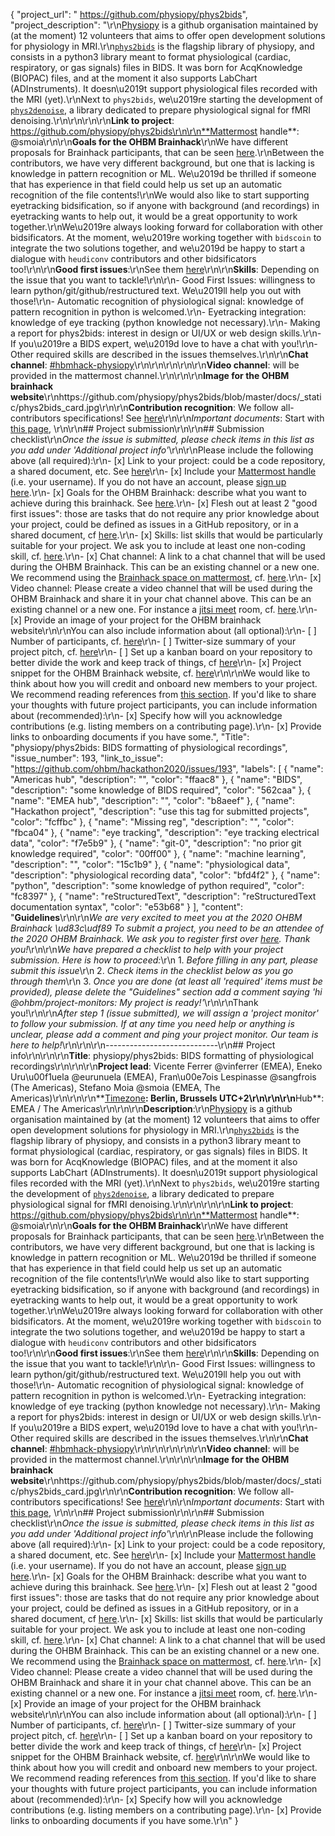 {
  "project_url": " https://github.com/physiopy/phys2bids",
  "project_description": "\r\n[Physiopy](https://github.com/physiopy) is a github organisation maintained by (at the moment) 12 volunteers that aims to offer open development solutions for physiology in MRI.\r\n[`phys2bids`](https://github.com/physiopy/phys2bids) is the flagship library of physiopy, and consists in a python3 library meant to format physiological (cardiac, respiratory, or gas signals) files in BIDS. It was born for AcqKnowledge (BIOPAC) files, and at the moment it also supports LabChart (ADInstruments). It doesn\u2019t support physiological files recorded with the MRI (yet).\r\nNext to `phys2bids`, we\u2019re starting the development of [`phys2denoise`](https://github.com/physiopy/phys2denoise), a library dedicated to prepare physiological signal for fMRI denoising.\r\n\r\n<!--Describe the main idea and context of your project in a few sentences.-->\r\n\r\n**Link to project**: https://github.com/physiopy/phys2bids\r\n\r\n**Mattermost handle**: @smoia\r\n\r\n**Goals for the OHBM Brainhack**\r\nWe have different proposals for Brainhack participants, that can be seen [here](https://github.com/physiopy/phys2bids/milestone/5).\r\nBetween the contributors, we have very different background, but one that is lacking is knowledge in pattern recognition or ML. We\u2019d be thrilled if someone that has experience in that field could help us set up an automatic recognition of the file contents!\r\nWe would also like to start supporting eyetracking bidsification, so if anyone with background (and recordings) in eyetracking wants to help out, it would be a great opportunity to work together.\r\nWe\u2019re always looking forward for collaboration with other bidsificators. At the moment, we\u2019re working together with  `bidscoin` to integrate the two solutions together, and we\u2019d be happy to start a dialogue with `heudiconv` contributors and other bidsificators too!\r\n\r\n**Good first issues**:\r\nSee them [here](https://github.com/physiopy/phys2bids/labels/Good%20first%20issue)\r\n\r\n**Skills**: Depending on the issue that you want to tackle!\r\n\r\n- Good First Issues: willingness to learn python/git/github/restructured text. We\u2019ll help you out with those!\r\n- Automatic recognition of physiological signal: knowledge of pattern recognition in python is welcomed.\r\n- Eyetracking integration: knowledge of eye tracking (python knowledge not necessary).\r\n- Making a report for phys2bids: interest in design or UI/UX or web design skills.\r\n- If you\u2019re a BIDS expert, we\u2019d love to have a chat with you!\r\n- Other required skills are described in the issues themselves.\r\n\r\n**Chat channel**:  [#hbmhack-physiopy](https://mattermost.brainhack.org/brainhack/channels/physiopy)\r\n\r\n<!-- If you are creating a channel on the [brainhack mattermost](https://mattermost.brainhack.org/) try to create a\r\n**public** channel with one of the following template names:\r\n\r\n- hbmhack-NAME_OF_YOUR_PROJECT\r\n- hbm-NAME_OF_YOUR_PROJECT\r\n\r\nThese would be the corresponding URLs that you can paste here.\r\n\r\nhttps://mattermost.brainhack.org/brainhack/channels/hbmhack-NAME_OF_YOUR_PROJECT\r\nhttps://mattermost.brainhack.org/brainhack/channels/hbm-NAME_OF_YOUR_PROJECT\r\n-->\r\n\r\n\r\n**Video channel**: will be provided in the mattermost channel.\r\n<!--\r\nWe are trying to be super careful about \"zoom bombing\" possibility.\r\nSo we want to avoid having links to video chats in \"public space\".\r\nWe suggest that you create a Jitsi or Zoom room and mention it in your text channel as \"pinned\" message or in the channel header.\r\n\r\n-->\r\n\r\n**Image for the OHBM brainhack website**\r\nhttps://github.com/physiopy/phys2bids/blob/master/docs/_static/phys2bids_card.jpg\r\n\r\n**Contribution recognition**: We follow all-contributors specifications! See [here](https://github.com/physiopy/phys2bids#contributors-)\r\n\r\n*Important documents*: Start with [this page](https://phys2bids.readthedocs.io/en/latest/contributing.html), \r\n\r\n## Project submission\r\n\r\n## Submission checklist\r\n*Once the issue is submitted, please check items in this list as you add under 'Additional project info'*\r\n\r\nPlease include the following above (all required):\r\n-   [x] Link to your project: could be a code repository, a shared document, etc. See [here](https://github.com/ohbm/hackathon2020/blob/master/.github/ISSUE_TEMPLATE/handbooks/projects.md#link-to-project)\r\n-   [x] Include your [Mattermost handle](https://mattermost.brainhack.org/) (i.e. your username). If you do not have an account, please [sign up here](https://mattermost.brainhack.org/signup_email).\r\n-   [x] Goals for the OHBM Brainhack: describe what you want to achieve during this brainhack. See [here](https://github.com/ohbm/hackathon2020/blob/master/.github/ISSUE_TEMPLATE/handbooks/projects.md#goals).\r\n-   [x] Flesh out at least 2 \"good first issues\": those are tasks that do not require any prior knowledge about your project, could be defined as issues in a GitHub repository, or in a shared document, cf [here](https://github.com/ohbm/hackathon2020/blob/master/.github/ISSUE_TEMPLATE/handbooks/projects.md#onboarding-2-good-first-issues).\r\n-   [x] Skills: list skills that would be particularly suitable for your project. We ask you to include at least one non-coding skill, cf. [here](https://github.com/ohbm/hackathon2020/blob/master/.github/ISSUE_TEMPLATE/handbooks/projects.md#onboarding-skills).\r\n-   [x] Chat channel: A link to a chat channel that will be used during the OHBM Brainhack. This can be an existing channel or a new one. We recommend using the [Brainhack space on mattermost](https://mattermost.brainhack.org/), cf. [here](https://github.com/ohbm/hackathon2020/blob/master/.github/ISSUE_TEMPLATE/handbooks/projects.md#chat).\r\n-   [x] Video channel: Please create a video channel that will be used during the OHBM Brainhack and share it in your chat channel above. This can be an existing channel or a new one. For instance a [jitsi meet](https://meet.jit.si/) room, cf. [here](https://github.com/ohbm/hackathon2020/blob/master/.github/ISSUE_TEMPLATE/handbooks/projects.md#video-calls).\r\n-   [x] Provide an image of your project for the OHBM brainhack website\r\n\r\nYou can also include information about (all optional):\r\n-   [ ] Number of participants, cf. [here](https://github.com/ohbm/hackathon2020/blob/master/.github/ISSUE_TEMPLATE/handbooks/projects.md#participant-capacity)\r\n-   [ ] Twitter-size summary of your project pitch, cf. [here](https://github.com/ohbm/hackathon2020/blob/master/.github/ISSUE_TEMPLATE/handbooks/projects.md#twitter-size-summary-of-your-project-pitch)\r\n-   [ ] Set up a kanban board on your repository to better divide the work and keep track of things, cf [here](https://github.com/ohbm/hackathon2020/blob/master/.github/ISSUE_TEMPLATE/handbooks/projects.md#set-up-a-kanban-board)\r\n-   [x] Project snippet for the OHBM Brainhack website, cf. [here](https://github.com/ohbm/hackathon2020/blob/master/.github/ISSUE_TEMPLATE/handbooks/projects.md#project-snippet-for-the-ohbm-brainhack-website)\r\n\r\nWe would like to think about how you will credit and onboard new members to your project. We recommend reading references from [this section](https://github.com/ohbm/hackathon2020/blob/master/.github/ISSUE_TEMPLATE/handbooks/projects.md#credit-and-onboarding). If you'd like to share your thoughts with future project participants, you can include information about (recommended):\r\n-   [x] Specify how will you acknowledge contributions (e.g. listing members on a contributing page).\r\n-   [x] Provide links to onboarding documents if you have some.",
  "Title": "physiopy/phys2bids: BIDS formatting of physiological recordings",
  "issue_number": 193,
  "link_to_issue": "https://github.com/ohbm/hackathon2020/issues/193",
  "labels": [
    {
      "name": "Americas hub",
      "description": "",
      "color": "ffaac8"
    },
    {
      "name": "BIDS",
      "description": "some knowledge of BIDS required",
      "color": "562caa"
    },
    {
      "name": "EMEA hub",
      "description": "",
      "color": "b8aeef"
    },
    {
      "name": "Hackathon project",
      "description": "use this tag for submitted projects",
      "color": "fcffbc"
    },
    {
      "name": "Missing reg",
      "description": "",
      "color": "fbca04"
    },
    {
      "name": "eye tracking",
      "description": "eye tracking electrical data",
      "color": "f7e5b9"
    },
    {
      "name": "git-0",
      "description": "no prior git knowledge required",
      "color": "00ff00"
    },
    {
      "name": "machine learning",
      "description": "",
      "color": "15c1b9"
    },
    {
      "name": "physiological data",
      "description": "physiological recording data",
      "color": "bfd4f2"
    },
    {
      "name": "python",
      "description": "some knowledge of python required",
      "color": "fc8397"
    },
    {
      "name": "reStructuredText",
      "description": "reStructuredText documentation syntax",
      "color": "e53b68"
    }
  ],
  "content": "**Guidelines**\r\n\r\n*We are very excited to meet you at the 2020 OHBM Brainhack \ud83c\udf89* *To submit a project, you need to be an attendee of the 2020 OHBM Brainhack. We ask you to register first over [here](http://www.humanbrainmapping.org/HackathonReg/). Thank you!*\r\n\r\n*We have prepared a checklist to help with your project submission. Here is how to proceed:*\r\n 1. *Before filling in any part, please submit this issue*\r\n 2. *Check items in the checklist below as you go through them*\r\n 3. *Once you are done (at least all 'required' items must be provided), please delete the \"Guidelines\" section add a comment saying 'hi @ohbm/project-monitors: My project is ready!'*\r\n\r\nThank you!\r\n\r\n*After step 1 (issue submitted), we will assign a 'project monitor' to follow your submission. If at any time you need help or anything is unclear, please add a comment and ping your project monitor. Our team is here to help!*\r\n\r\n\r\n----------------------------\r\n## Project info\r\n<!-- *Please fill this in first and then submit the issue* -->\r\n\r\n**Title**: physiopy/phys2bids: BIDS formatting of physiological recordings\r\n<!--Name of your awesome project. Please also update the title of the issue to be the title of your project-->\r\n\r\n**Project lead**: Vicente Ferrer @vinferrer (EMEA), Eneko Uru\u00f1uela @eurunuela (EMEA), Fran\u00e7ois Lespinasse @sangfrois (The Americas), Stefano Moia @smoia (EMEA, The Americas)\r\n<!--Your name and GitHub login, possibly more than 1 lead-->\r\n\r\n**[Timezone](https://github.com/ohbm/hackathon2020/blob/master/.github/ISSUE_TEMPLATE/handbooks/projects.md#timezone)**: Berlin, Brussels UTC+2\r\n<!--UTC offset of your timezone (cf. https://www.timeanddate.com/time/map/ for example).-->\r\n\r\n**Hub**: EMEA / The Americas\r\n<!--Asia and Pacific / Europe, Middle East and Africa / The Americas based on location of project lead. Possibly more than 1 hub.-->\r\n\r\n**Description**:\r\n[Physiopy](https://github.com/physiopy) is a github organisation maintained by (at the moment) 12 volunteers that aims to offer open development solutions for physiology in MRI.\r\n[`phys2bids`](https://github.com/physiopy/phys2bids) is the flagship library of physiopy, and consists in a python3 library meant to format physiological (cardiac, respiratory, or gas signals) files in BIDS. It was born for AcqKnowledge (BIOPAC) files, and at the moment it also supports LabChart (ADInstruments). It doesn\u2019t support physiological files recorded with the MRI (yet).\r\nNext to `phys2bids`, we\u2019re starting the development of [`phys2denoise`](https://github.com/physiopy/phys2denoise), a library dedicated to prepare physiological signal for fMRI denoising.\r\n\r\n<!--Describe the main idea and context of your project in a few sentences.-->\r\n\r\n**Link to project**: https://github.com/physiopy/phys2bids\r\n\r\n**Mattermost handle**: @smoia\r\n\r\n**Goals for the OHBM Brainhack**\r\nWe have different proposals for Brainhack participants, that can be seen [here](https://github.com/physiopy/phys2bids/milestone/5).\r\nBetween the contributors, we have very different background, but one that is lacking is knowledge in pattern recognition or ML. We\u2019d be thrilled if someone that has experience in that field could help us set up an automatic recognition of the file contents!\r\nWe would also like to start supporting eyetracking bidsification, so if anyone with background (and recordings) in eyetracking wants to help out, it would be a great opportunity to work together.\r\nWe\u2019re always looking forward for collaboration with other bidsificators. At the moment, we\u2019re working together with  `bidscoin` to integrate the two solutions together, and we\u2019d be happy to start a dialogue with `heudiconv` contributors and other bidsificators too!\r\n\r\n**Good first issues**:\r\nSee them [here](https://github.com/physiopy/phys2bids/labels/Good%20first%20issue)\r\n\r\n**Skills**: Depending on the issue that you want to tackle!\r\n\r\n- Good First Issues: willingness to learn python/git/github/restructured text. We\u2019ll help you out with those!\r\n- Automatic recognition of physiological signal: knowledge of pattern recognition in python is welcomed.\r\n- Eyetracking integration: knowledge of eye tracking (python knowledge not necessary).\r\n- Making a report for phys2bids: interest in design or UI/UX or web design skills.\r\n- If you\u2019re a BIDS expert, we\u2019d love to have a chat with you!\r\n- Other required skills are described in the issues themselves.\r\n\r\n**Chat channel**:  [#hbmhack-physiopy](https://mattermost.brainhack.org/brainhack/channels/physiopy)\r\n\r\n<!-- If you are creating a channel on the [brainhack mattermost](https://mattermost.brainhack.org/) try to create a\r\n**public** channel with one of the following template names:\r\n\r\n- hbmhack-NAME_OF_YOUR_PROJECT\r\n- hbm-NAME_OF_YOUR_PROJECT\r\n\r\nThese would be the corresponding URLs that you can paste here.\r\n\r\nhttps://mattermost.brainhack.org/brainhack/channels/hbmhack-NAME_OF_YOUR_PROJECT\r\nhttps://mattermost.brainhack.org/brainhack/channels/hbm-NAME_OF_YOUR_PROJECT\r\n-->\r\n\r\n\r\n**Video channel**: will be provided in the mattermost channel.\r\n<!--\r\nWe are trying to be super careful about \"zoom bombing\" possibility.\r\nSo we want to avoid having links to video chats in \"public space\".\r\nWe suggest that you create a Jitsi or Zoom room and mention it in your text channel as \"pinned\" message or in the channel header.\r\n\r\n-->\r\n\r\n**Image for the OHBM brainhack website**\r\nhttps://github.com/physiopy/phys2bids/blob/master/docs/_static/phys2bids_card.jpg\r\n\r\n**Contribution recognition**: We follow all-contributors specifications! See [here](https://github.com/physiopy/phys2bids#contributors-)\r\n\r\n*Important documents*: Start with [this page](https://phys2bids.readthedocs.io/en/latest/contributing.html), \r\n\r\n## Project submission\r\n\r\n## Submission checklist\r\n*Once the issue is submitted, please check items in this list as you add under 'Additional project info'*\r\n\r\nPlease include the following above (all required):\r\n-   [x] Link to your project: could be a code repository, a shared document, etc. See [here](https://github.com/ohbm/hackathon2020/blob/master/.github/ISSUE_TEMPLATE/handbooks/projects.md#link-to-project)\r\n-   [x] Include your [Mattermost handle](https://mattermost.brainhack.org/) (i.e. your username). If you do not have an account, please [sign up here](https://mattermost.brainhack.org/signup_email).\r\n-   [x] Goals for the OHBM Brainhack: describe what you want to achieve during this brainhack. See [here](https://github.com/ohbm/hackathon2020/blob/master/.github/ISSUE_TEMPLATE/handbooks/projects.md#goals).\r\n-   [x] Flesh out at least 2 \"good first issues\": those are tasks that do not require any prior knowledge about your project, could be defined as issues in a GitHub repository, or in a shared document, cf [here](https://github.com/ohbm/hackathon2020/blob/master/.github/ISSUE_TEMPLATE/handbooks/projects.md#onboarding-2-good-first-issues).\r\n-   [x] Skills: list skills that would be particularly suitable for your project. We ask you to include at least one non-coding skill, cf. [here](https://github.com/ohbm/hackathon2020/blob/master/.github/ISSUE_TEMPLATE/handbooks/projects.md#onboarding-skills).\r\n-   [x] Chat channel: A link to a chat channel that will be used during the OHBM Brainhack. This can be an existing channel or a new one. We recommend using the [Brainhack space on mattermost](https://mattermost.brainhack.org/), cf. [here](https://github.com/ohbm/hackathon2020/blob/master/.github/ISSUE_TEMPLATE/handbooks/projects.md#chat).\r\n-   [x] Video channel: Please create a video channel that will be used during the OHBM Brainhack and share it in your chat channel above. This can be an existing channel or a new one. For instance a [jitsi meet](https://meet.jit.si/) room, cf. [here](https://github.com/ohbm/hackathon2020/blob/master/.github/ISSUE_TEMPLATE/handbooks/projects.md#video-calls).\r\n-   [x] Provide an image of your project for the OHBM brainhack website\r\n\r\nYou can also include information about (all optional):\r\n-   [ ] Number of participants, cf. [here](https://github.com/ohbm/hackathon2020/blob/master/.github/ISSUE_TEMPLATE/handbooks/projects.md#participant-capacity)\r\n-   [ ] Twitter-size summary of your project pitch, cf. [here](https://github.com/ohbm/hackathon2020/blob/master/.github/ISSUE_TEMPLATE/handbooks/projects.md#twitter-size-summary-of-your-project-pitch)\r\n-   [ ] Set up a kanban board on your repository to better divide the work and keep track of things, cf [here](https://github.com/ohbm/hackathon2020/blob/master/.github/ISSUE_TEMPLATE/handbooks/projects.md#set-up-a-kanban-board)\r\n-   [x] Project snippet for the OHBM Brainhack website, cf. [here](https://github.com/ohbm/hackathon2020/blob/master/.github/ISSUE_TEMPLATE/handbooks/projects.md#project-snippet-for-the-ohbm-brainhack-website)\r\n\r\nWe would like to think about how you will credit and onboard new members to your project. We recommend reading references from [this section](https://github.com/ohbm/hackathon2020/blob/master/.github/ISSUE_TEMPLATE/handbooks/projects.md#credit-and-onboarding). If you'd like to share your thoughts with future project participants, you can include information about (recommended):\r\n-   [x] Specify how will you acknowledge contributions (e.g. listing members on a contributing page).\r\n-   [x] Provide links to onboarding documents if you have some.\r\n"
}